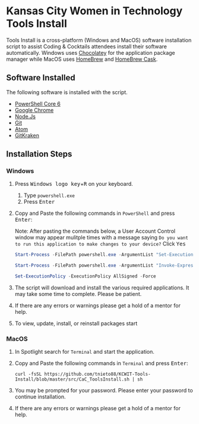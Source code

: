 # Kansas City Women in Technology Tools Install

Tools Install is a cross-platform (Windows and MacOS) software installation script to assist Coding & Cocktails attendees install their software automatically. Windows uses [Chocolatey](https://chocolatey.org) for the application package manager while MacOS uses [HomeBrew](https://brew.sh/) and [HomeBrew Cask](https://caskroom.github.io/).

## Software Installed

The following software is installed with the script.

* [PowerShell Core 6](https://github.com/PowerShell/PowerShell)
* [Google Chrome](https://www.google.com/chrome/)
* [Node.Js](https://nodejs.org/en/)
* [Git](https://git-scm.com/)
* [Atom](https://atom.io/)
* [GitKraken](https://www.gitkraken.com/)

## Installation Steps

### Windows

1. Press <kbd>Windows logo key</kbd>+<kbd>R</kbd> on your keyboard.
    1. Type `powershell.exe`
    2. Press <kbd>Enter</kbd>

2. Copy and Paste the following commands in `PowerShell` and press <kbd>Enter</kbd>:
    
    Note: After pasting the commands below, a User Account Control window may appear mulitple times with a message saying `Do you want to run this application to make changes to your device?` Click <kbd>Yes</kbd>
    
    ```powershell
    Start-Process -FilePath powershell.exe -ArgumentList "Set-ExecutionPolicy -ExecutionPolicy Unrestricted -Scope CurrentUser -Force; Invoke-Expression ((New-Object System.Net.WebClient).DownloadString('https://chocolatey.org/install.ps1'))" -Verb RunAs

    Start-Process -FilePath powershell.exe -ArgumentList "Invoke-Expression ((New-Object System.Net.WebClient).DownloadString('https://github.com/tnieto88/KCWIT-Tools-Install/blob/master/src/CaC_ToolsInstall.ps1')" -Verb RunAs

    Set-ExecutionPolicy -ExecutionPolicy AllSigned -Force
    ```

4. The script will download and install the various required applications. It may take some time to complete. Please be patient.

5. If there are any errors or warnings please get a hold of a mentor for help.

6. To view, update, install, or reinstall packages start 

### MacOS

1. In Spotlight search for `Terminal` and start the application.

2. Copy and Paste the following commands in `Terminal` and press <kbd>Enter</kbd>:
    
    ```shell
    curl -fsSL https://github.com/tnieto88/KCWIT-Tools-Install/blob/master/src/CaC_ToolsInstall.sh | sh
    ```

3. You may be prompted for your password. Please enter your password to continue installation.

4. If there are any errors or warnings please get a hold of a mentor for help.